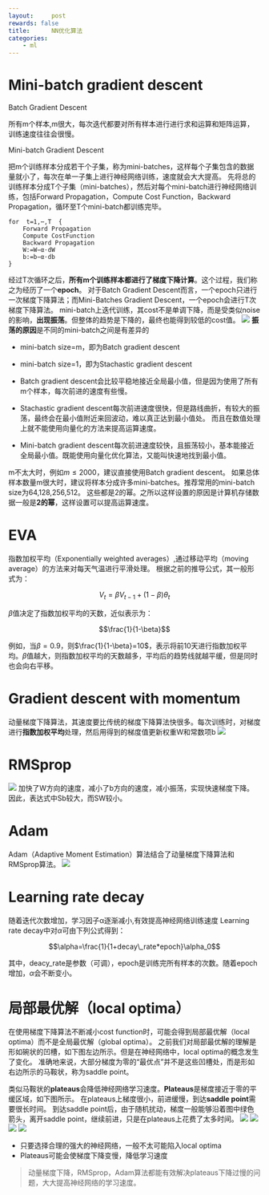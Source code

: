 ```yaml
---
layout:     post
rewards: false
title:      NN优化算法
categories:
    - ml
---
```


# Mini-batch gradient descent
Batch Gradient Descent

所有m个样本,m很大，每次迭代都要对所有样本进行进行求和运算和矩阵运算，训练速度往往会很慢。

Mini-batch Gradient Descent

把m个训练样本分成若干个子集，称为mini-batches，这样每个子集包含的数据量就小了，每次在单一子集上进行神经网络训练，速度就会大大提高。
先将总的训练样本分成T个子集（mini-batches），然后对每个mini-batch进行神经网络训练，包括Forward Propagation，Compute Cost Function，Backward Propagation，循环至T个mini-batch都训练完毕。
```
for  t=1,⋯,T  {
    Forward Propagation 
    Compute CostFunction
    Backward Propagation
    W:=W−α⋅dW
    b:=b−α⋅db
}
```
经过T次循环之后，**所有m个训练样本都进行了梯度下降计算**。这个过程，我们称之为经历了一个**epoch**。
对于Batch Gradient Descent而言，一个epoch只进行一次梯度下降算法；而Mini-Batches Gradient Descent，一个epoch会进行T次梯度下降算法。
mini-batch上迭代训练，其cost不是单调下降，而是受类似noise的影响，**出现振荡**。但整体的趋势是下降的，最终也能得到较低的cost值。
![](https://ws3.sinaimg.cn/large/006tNc79gy1fvrnnmbjt9j30yi0e6mzz.jpg)
**振荡的原因**是不同的mini-batch之间是有差异的

- mini-batch size=m，即为Batch gradient descent
- mini-batch size=1，即为Stachastic gradient descent

- Batch gradient descent会比较平稳地接近全局最小值，但是因为使用了所有m个样本，每次前进的速度有些慢。
- Stachastic gradient descent每次前进速度很快，但是路线曲折，有较大的振荡，最终会在最小值附近来回波动，难以真正达到最小值处。
而且在数值处理上就不能使用向量化的方法来提高运算速度。
- Mini-batch gradient descent每次前进速度较快，且振荡较小，基本能接近全局最小值。既能使用向量化优化算法，又能叫快速地找到最小值。

m不太大时，例如$m\leq2000$，建议直接使用Batch gradient descent。
如果总体样本数量m很大时，建议将样本分成许多mini-batches。推荐常用的mini-batch size为64,128,256,512。
这些都是2的幂。之所以这样设置的原因是计算机存储数据一般是**2的幂**，这样设置可以提高运算速度。

# EVA
指数加权平均（Exponentially weighted averages）,通过移动平均（moving average）的方法来对每天气温进行平滑处理。
根据之前的推导公式，其一般形式为：

$$V_t=\beta V_{t-1}+(1-\beta)\theta_t$$

$\beta$值决定了指数加权平均的天数，近似表示为：

$$\frac{1}{1-\beta}$$

例如，当$\beta=0.9$，则$\frac{1}{1-\beta}=10$，表示将前10天进行指数加权平均。$\beta$值越大，则指数加权平均的天数越多，平均后的趋势线就越平缓，但是同时也会向右平移。

# Gradient descent with momentum
动量梯度下降算法，其速度要比传统的梯度下降算法快很多。每次训练时，对梯度进行**指数加权平均**处理，然后用得到的梯度值更新权重W和常数项b
![](https://ws3.sinaimg.cn/large/006tNc79gy1fvrozgchg8j31kw0t80vw.jpg)

# RMSprop
![](https://ws4.sinaimg.cn/large/006tNc79gy1fvrpbc5dx9j31kw0prq6s.jpg)
加快了W方向的速度，减小了b方向的速度，减小振荡，实现快速梯度下降。因此，表达式中Sb较大，而SW较小。

# Adam
Adam（Adaptive Moment Estimation）算法结合了动量梯度下降算法和RMSprop算法。
![](https://ws3.sinaimg.cn/large/006tNc79gy1fvrpmmlxsfj31kw0rl410.jpg)

# Learning rate decay
随着迭代次数增加，学习因子α逐渐减小,有效提高神经网络训练速度
Learning rate decay中对$\alpha$可由下列公式得到：

$$\alpha=\frac{1}{1+decay\_rate*epoch}\alpha_0$$

其中，deacy_rate是参数（可调），epoch是训练完所有样本的次数。随着epoch增加，$\alpha$会不断变小。

# 局部最优解（local optima）
在使用梯度下降算法不断减小cost function时，可能会得到局部最优解（local optima）而不是全局最优解（global optima）。
之前我们对局部最优解的理解是形如碗状的凹槽，如下图左边所示。但是在神经网络中，local optima的概念发生了变化。
准确地来说，大部分梯度为零的“最优点”并不是这些凹槽处，而是形如右边所示的马鞍状，称为saddle point。

类似马鞍状的**plateaus**会降低神经网络学习速度。**Plateaus**是梯度接近于零的平缓区域，如下图所示。
在plateaus上梯度很小，前进缓慢，到达**saddle point**需要很长时间。
到达saddle point后，由于随机扰动，梯度一般能够沿着图中绿色箭头，离开saddle point，继续前进，只是在plateaus上花费了太多时间。
<span class='gp-4'>
    <img src='https://ws2.sinaimg.cn/large/006tNc79gy1fvrq36lqeoj30yy0segsl.jpg' />
    <img src='https://ws3.sinaimg.cn/large/006tNc79gy1fvrq3fn1ovj30yq0s4gon.jpg' />
    <img src='https://ws3.sinaimg.cn/large/006tNc79gy1fvrq3vddn3j31f40hgwgx.jpg' />
    <img src='https://ws1.sinaimg.cn/large/006tNc79gy1fvrqb74cd1j308c05ygn4.jpg' />
</span>

- 只要选择合理的强大的神经网络，一般不太可能陷入local optima
- Plateaus可能会使梯度下降变慢，降低学习速度

>动量梯度下降，RMSprop，Adam算法都能有效解决plateaus下降过慢的问题，大大提高神经网络的学习速度。